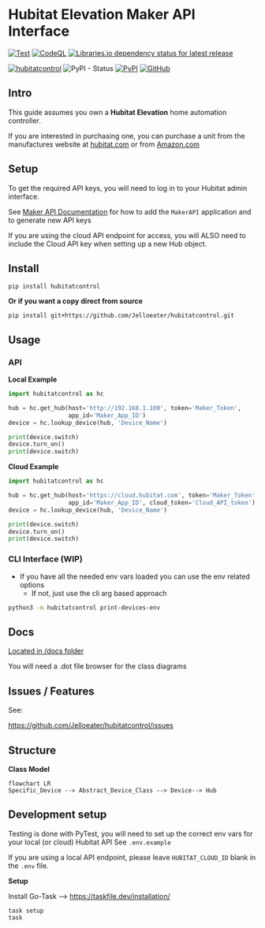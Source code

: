 # Hubitat Elevation Maker API Interface

[![Test](https://github.com/Jelloeater/hubitatcontrol/actions/workflows/test.yml/badge.svg?branch=main)](https://github.com/Jelloeater/hubitatcontrol/actions/workflows/test.yml)
[![CodeQL](https://github.com/Jelloeater/hubitatcontrol/actions/workflows/codeql.yml/badge.svg?branch=main)](https://github.com/Jelloeater/hubitatcontrol/actions/workflows/codeql.yml)
[![Libraries.io dependency status for latest release](https://img.shields.io/librariesio/release/pypi/hubitatcontrol)](https://libraries.io/pypi/hubitatcontrol)

[![hubitatcontrol](https://snyk.io/advisor/python/hubitatcontrol/badge.svg)](https://snyk.io/advisor/python/hubitatcontrol)
![PyPI - Status](https://img.shields.io/pypi/status/hubitatcontrol)
[![PyPI](https://img.shields.io/pypi/v/hubitatcontrol)](https://pypi.org/project/hubitatcontrol/)
[![GitHub](https://img.shields.io/github/license/jelloeater/hubitatcontrol)](https://github.com/Jelloeater/hubitatcontrol/blob/main/LICENSE)

## Intro

This guide assumes you own a **Hubitat Elevation** home automation controller.

If you are interested in purchasing one, you can purchase a unit from the manufactures website at [hubitat.com](https://hubitat.com/products) or from [Amazon.com](https://www.amazon.com/Hubitat-Elevation-Home-Automation-Hub/dp/B07D19VVTX/)

## Setup

To get the required API keys, you will need to log in to your Hubitat admin interface.

See [Maker API Documentation](https://docs2.hubitat.com/en/apps/maker-api) for how to add the `MakerAPI` application and to generate new API keys

If you are using the cloud API endpoint for access, you will ALSO need to include the Cloud API key when setting up a new Hub object.

## Install

```shell
pip install hubitatcontrol
```

**Or if you want a copy direct from source**

```shell
pip install git+https://github.com/Jelloeater/hubitatcontrol.git
```

## Usage

### API
**Local Example**
```python
import hubitatcontrol as hc

hub = hc.get_hub(host='http://192.168.1.100', token='Maker_Token',
                 app_id='Maker_App_ID')
device = hc.lookup_device(hub, 'Device_Name')

print(device.switch)
device.turn_on()
print(device.switch)
```

**Cloud Example**
```python
import hubitatcontrol as hc

hub = hc.get_hub(host='https://cloud.hubitat.com', token='Maker_Token',
                 app_id='Maker_App_ID', cloud_token='Cloud_API_token')
device = hc.lookup_device(hub, 'Device_Name')

print(device.switch)
device.turn_on()
print(device.switch)
```

### CLI Interface (WIP)
- If you have all the needed env vars loaded you can use the env related options
  - If not, just use the cli arg based approach
```bash
python3 -m hubitatcontrol print-devices-env
```

## Docs

[Located in /docs folder](docs)

You will need a .dot file browser for the class diagrams

## Issues / Features
See: 

https://github.com/Jelloeater/hubitatcontrol/issues

## Structure

**Class Model**

```mermaid
flowchart LR
Specific_Device --> Abstract_Device_Class --> Device--> Hub
```

## Development setup

Testing is done with PyTest, you will need to set up the correct env vars for your local (or cloud) Hubitat API
See `.env.example`

If you are using a local API endpoint, please leave `HUBITAT_CLOUD_ID` blank in the `.env` file.

**Setup**

Install Go-Task --> <https://taskfile.dev/installation/>

```shell
task setup
task
```

